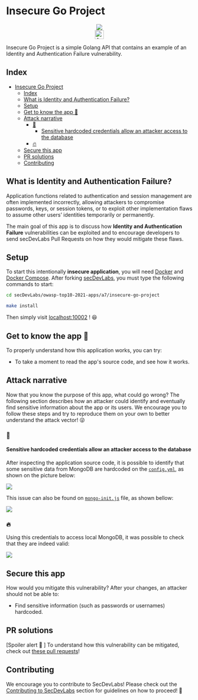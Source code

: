 # Insecure Go Project

<p align="center">
    <img src="images/banner.png"/></br>
    <a href="README_PT_BR.md"><img height="24" title="Acessar conteúdo em Português" src="https://img.shields.io/badge/Acessar%20conte%C3%BAdo%20em-Portugu%C3%AAs-blue"/></a>
</p>

Insecure Go Project is a simple Golang API that contains an example of an Identity and Authentication Failure vulnerability.

## Index

- [Insecure Go Project](#insecure-go-project)
  - [Index](#index)
  - [What is Identity and Authentication Failure?](#what-is-identity-and-authentication-failure)
  - [Setup](#setup)
  - [Get to know the app 🐼](#get-to-know-the-app-)
  - [Attack narrative](#attack-narrative)
    - [👀](#)
      - [Sensitive hardcoded credentials allow an attacker access to the database](#sensitive-hardcoded-credentials-allow-an-attacker-access-to-the-database)
    - [🔥](#-1)
  - [Secure this app](#secure-this-app)
  - [PR solutions](#pr-solutions)
  - [Contributing](#contributing)

## What is Identity and Authentication Failure?

Application functions related to authentication and session management are often implemented incorrectly, allowing attackers to compromise passwords, keys, or session tokens, or to exploit other implementation flaws to assume other users’ identities temporarily or permanently.

The main goal of this app is to discuss how **Identity and Authentication Failure** vulnerabilities can be exploited and to encourage developers to send secDevLabs Pull Requests on how they would mitigate these flaws.

## Setup

To start this intentionally **insecure application**, you will need [Docker][docker install] and [Docker Compose][docker compose install]. After forking [secDevLabs](https://github.com/globocom/secDevLabs), you must type the following commands to start:

```sh
cd secDevLabs/owasp-top10-2021-apps/a7/insecure-go-project
```

```sh
make install
```

Then simply visit [localhost:10002][app] ! 😆

## Get to know the app 🐼

To properly understand how this application works, you can try:

- To take a moment to read the app's source code, and see how it works.

## Attack narrative

Now that you know the purpose of this app, what could go wrong? The following section describes how an attacker could identify and eventually find sensitive information about the app or its users. We encourage you to follow these steps and try to reproduce them on your own to better understand the attack vector! 😜

### 👀

#### Sensitive hardcoded credentials allow an attacker access to the database

After inspecting the application source code, it is possible to identify that some sensitive data from MongoDB are hardcoded on the [`config.yml`](../app/config.yml), as shown on the picture below:

<img src="images/attack-1.png" align="center"/>

This issue can also be found on [`mongo-init.js`](../deployments/mongo-init.js) file, as shown bellow:

<img src="images/attack-2.png" align="center"/>

### 🔥

Using this credentials to access local MongoDB, it was possible to check that they are indeed valid:

<img src="images/attack-3.png" align="center"/>

## Secure this app

How would you mitigate this vulnerability? After your changes, an attacker should not be able to:

- Find sensitive information (such as passwords or usernames) hardcoded.

## PR solutions

[Spoiler alert 🚨 ] To understand how this vulnerability can be mitigated, check out [these pull requests](https://github.com/globocom/secDevLabs/pulls?q=is%3Apr+label%3A%22mitigation+solution+%F0%9F%94%92%22+label%3A%22Insecure+Go+project%22)!

## Contributing

We encourage you to contribute to SecDevLabs! Please check out the [Contributing to SecDevLabs](../../../docs/CONTRIBUTING.md) section for guidelines on how to proceed! 🎉

[docker install]: https://docs.docker.com/install/
[docker compose install]: https://docs.docker.com/compose/install/
[app]: http://localhost:10002
[dirb]: https://tools.kali.org/web-applications/dirb
